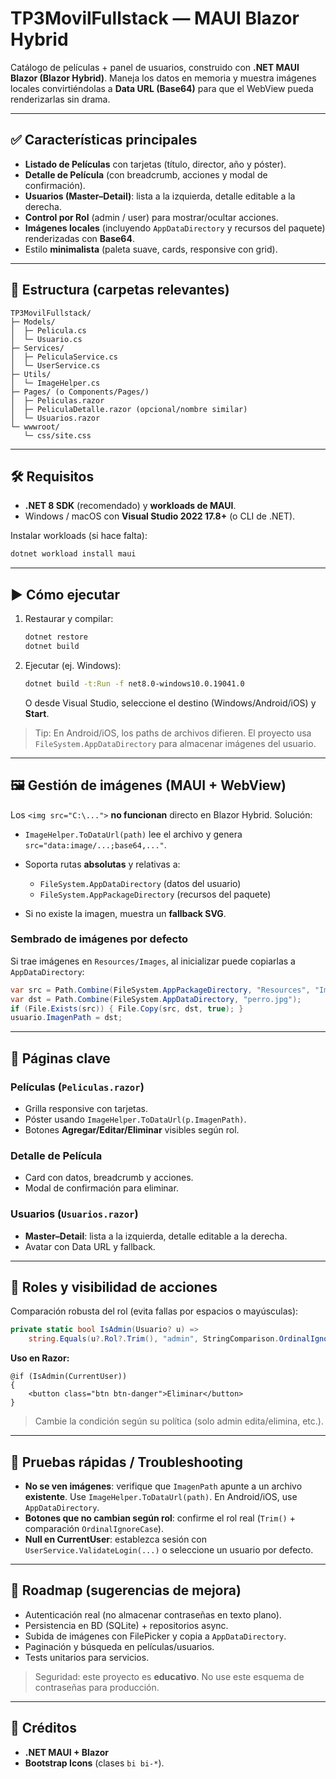 # TP3MovilFullstack — MAUI Blazor Hybrid

Catálogo de películas + panel de usuarios, construido con **.NET MAUI Blazor (Blazor Hybrid)**. Maneja los datos en memoria y muestra imágenes locales convirtiéndolas a **Data URL (Base64)** para que el WebView pueda renderizarlas sin drama.

---

## ✅ Características principales

* **Listado de Películas** con tarjetas (título, director, año y póster).
* **Detalle de Película** (con breadcrumb, acciones y modal de confirmación).
* **Usuarios (Master–Detail)**: lista a la izquierda, detalle editable a la derecha.
* **Control por Rol** (admin / user) para mostrar/ocultar acciones.
* **Imágenes locales** (incluyendo `AppDataDirectory` y recursos del paquete) renderizadas con **Base64**.
* Estilo **minimalista** (paleta suave, cards, responsive con grid).

---

## 🧱 Estructura (carpetas relevantes)

```
TP3MovilFullstack/
├─ Models/
│  ├─ Pelicula.cs
│  └─ Usuario.cs
├─ Services/
│  ├─ PeliculaService.cs
│  └─ UserService.cs
├─ Utils/
│  └─ ImageHelper.cs
├─ Pages/ (o Components/Pages/)
│  ├─ Peliculas.razor
│  ├─ PeliculaDetalle.razor (opcional/nombre similar)
│  └─ Usuarios.razor
└─ wwwroot/
   └─ css/site.css
```

---

## 🛠 Requisitos

* **.NET 8 SDK** (recomendado) y **workloads de MAUI**.
* Windows / macOS con **Visual Studio 2022 17.8+** (o CLI de .NET).

Instalar workloads (si hace falta):

```bash
dotnet workload install maui
```

---

## ▶️ Cómo ejecutar

1. Restaurar y compilar:

   ```bash
   dotnet restore
   dotnet build
   ```
2. Ejecutar (ej. Windows):

   ```bash
   dotnet build -t:Run -f net8.0-windows10.0.19041.0
   ```

   O desde Visual Studio, seleccione el destino (Windows/Android/iOS) y **Start**.

> Tip: En Android/iOS, los paths de archivos difieren. El proyecto usa `FileSystem.AppDataDirectory` para almacenar imágenes del usuario.

---

## 🖼 Gestión de imágenes (MAUI + WebView)

Los `<img src="C:\...">` **no funcionan** directo en Blazor Hybrid. Solución:

* `ImageHelper.ToDataUrl(path)` lee el archivo y genera `src="data:image/...;base64,..."`.
* Soporta rutas **absolutas** y relativas a:

  * `FileSystem.AppDataDirectory` (datos del usuario)
  * `FileSystem.AppPackageDirectory` (recursos del paquete)
* Si no existe la imagen, muestra un **fallback SVG**.

### Sembrado de imágenes por defecto

Si trae imágenes en `Resources/Images`, al inicializar puede copiarlas a `AppDataDirectory`:

```csharp
var src = Path.Combine(FileSystem.AppPackageDirectory, "Resources", "Images", "perro.jpg");
var dst = Path.Combine(FileSystem.AppDataDirectory, "perro.jpg");
if (File.Exists(src)) { File.Copy(src, dst, true); }
usuario.ImagenPath = dst;
```

---

## 🧩 Páginas clave

### Películas (`Peliculas.razor`)

* Grilla responsive con tarjetas.
* Póster usando `ImageHelper.ToDataUrl(p.ImagenPath)`.
* Botones **Agregar/Editar/Eliminar** visibles según rol.

### Detalle de Película

* Card con datos, breadcrumb y acciones.
* Modal de confirmación para eliminar.

### Usuarios (`Usuarios.razor`)

* **Master–Detail**: lista a la izquierda, detalle editable a la derecha.
* Avatar con Data URL y fallback.

---

## 🔐 Roles y visibilidad de acciones

Comparación robusta del rol (evita fallas por espacios o mayúsculas):

```csharp
private static bool IsAdmin(Usuario? u) =>
    string.Equals(u?.Rol?.Trim(), "admin", StringComparison.OrdinalIgnoreCase);
```

**Uso en Razor:**

```razor
@if (IsAdmin(CurrentUser))
{
    <button class="btn btn-danger">Eliminar</button>
}
```

> Cambie la condición según su política (solo admin edita/elimina, etc.).

---

## 🧪 Pruebas rápidas / Troubleshooting

* **No se ven imágenes**: verifique que `ImagenPath` apunte a un archivo **existente**. Use `ImageHelper.ToDataUrl(path)`. En Android/iOS, use `AppDataDirectory`.
* **Botones que no cambian según rol**: confirme el rol real (`Trim()` + comparación `OrdinalIgnoreCase`).
* **Null en CurrentUser**: establezca sesión con `UserService.ValidateLogin(...)` o seleccione un usuario por defecto.

---

## 🧭 Roadmap (sugerencias de mejora)

* Autenticación real (no almacenar contraseñas en texto plano).
* Persistencia en BD (SQLite) + repositorios async.
* Subida de imágenes con FilePicker y copia a `AppDataDirectory`.
* Paginación y búsqueda en películas/usuarios.
* Tests unitarios para servicios.

> Seguridad: este proyecto es **educativo**. No use este esquema de contraseñas para producción.

---

## 📝 Créditos

* **.NET MAUI + Blazor**
* **Bootstrap Icons** (clases `bi bi-*`).
